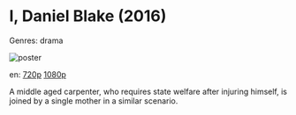# I, Daniel Blake (2016)

Genres: drama

![poster](http://image.tmdb.org/t/p/w500/jJhqXTsAXCS46NhkYXBM7HDs8z8.jpg)

en:
  [720p](magnet:?xt=urn:btih:A8F74DD4E23B3A1E9FB251A9E8793E2D79BD4410&tr=udp://glotorrents.pw:6969/announce&tr=udp://tracker.opentrackr.org:1337/announce&tr=udp://torrent.gresille.org:80/announce&tr=udp://tracker.openbittorrent.com:80&tr=udp://tracker.coppersurfer.tk:6969&tr=udp://tracker.leechers-paradise.org:6969&tr=udp://p4p.arenabg.ch:1337&tr=udp://tracker.internetwarriors.net:1337)
  [1080p](magnet:?xt=urn:btih:C563822E860E9F8145545EF693217D0ABC370F50&tr=udp://glotorrents.pw:6969/announce&tr=udp://tracker.opentrackr.org:1337/announce&tr=udp://torrent.gresille.org:80/announce&tr=udp://tracker.openbittorrent.com:80&tr=udp://tracker.coppersurfer.tk:6969&tr=udp://tracker.leechers-paradise.org:6969&tr=udp://p4p.arenabg.ch:1337&tr=udp://tracker.internetwarriors.net:1337)
  


A middle aged carpenter, who requires state welfare after injuring himself, is joined by a single mother in a similar scenario.
